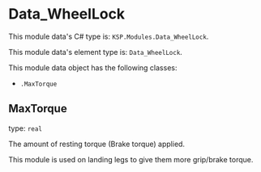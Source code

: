 # Data_WheelLock

This module data's C# type is: `KSP.Modules.Data_WheelLock`.

This module data's element type is: `Data_WheelLock`.

This module data object has the following classes:

- `.MaxTorque`

## MaxTorque

type: `real`

The amount of resting torque (Brake torque) applied.

This module is used on landing legs to give them more grip/brake torque.


